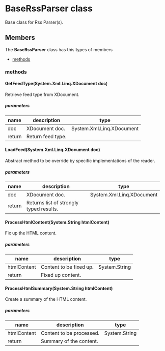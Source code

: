 
# BaseRssParser class

Base class for Rss Parser(s).

## Members

The **BaseRssParser** class has this types of members

* [methods](#methods)

### methods

#### GetFeedType(System.Xml.Linq.XDocument doc)

Retrieve feed type from XDocument.

##### parameters



| name | description | type || --- | --- | --- || doc | XDocument doc. | System.Xml.Linq.XDocument || return |Return feed type. |
#### LoadFeed(System.Xml.Linq.XDocument doc)

Abstract method to be override by specific implementations of the reader.

##### parameters



| name | description | type || --- | --- | --- || doc | XDocument doc. | System.Xml.Linq.XDocument || return |Returns list of strongly typed results. |
#### ProcessHtmlContent(System.String htmlContent)

Fix up the HTML content.

##### parameters



| name | description | type || --- | --- | --- || htmlContent | Content to be fixed up. | System.String || return |Fixed up content. |
#### ProcessHtmlSummary(System.String htmlContent)

Create a summary of the HTML content.

##### parameters



| name | description | type || --- | --- | --- || htmlContent | Content to be processed. | System.String || return |Summary of the content. |